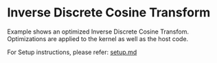 Inverse Discrete Cosine Transform
======================

Example shows an optimized Inverse Discrete Cosine Transfom. Optimizations are applied to the kernel as well as the host code.


For Setup instructions, please refer: [setup.md][]

[setup.md]: setup.md

